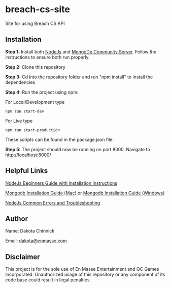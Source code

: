 # breach-cs-site
Site for using Breach CS API

## Installation

**Step 1:** Install both [NodeJs](https://nodejs.org/en/) and [MongoDb Community Server](https://www.mongodb.com/download-center/community). Follow the instructions to ensure both run properly.

**Step 2:** Clone this repository

**Step 3:** Cd into the repository folder and run "npm install" to install the dependencies

**Step 4:** Run the project using npm:

For Local/Development type

`npm run start-dev`

For Live type

`npm run start-production`

These scripts can be found in the package.json file.

**Step 5:** The project should now be running on port 8000. Navigate to [http://localhost:8000/](http://localhost:8000/)

## Helpful Links

[NodeJs Beginners Guide with Installation Instructions](https://www.sitepoint.com/beginners-guide-node-package-manager/)

[Mongodb Installation Guide (Mac)](https://docs.mongodb.com/manual/tutorial/install-mongodb-on-os-x/) or [Mongodb Installation Guide (Windows)](https://docs.mongodb.com/manual/tutorial/install-mongodb-on-windows/)

[NodeJs Common Errors and Troubleshooting](https://docs.npmjs.com/common-errors)

## Author

Name: Dakota Chinnick

Email: dakota@enmasse.com

## Disclaimer

This project is for the sole use of En Masse Entertainment and QC Games Incorporated. Unauthorized usage of this repository or any component of its code base could result in legal penalties.
